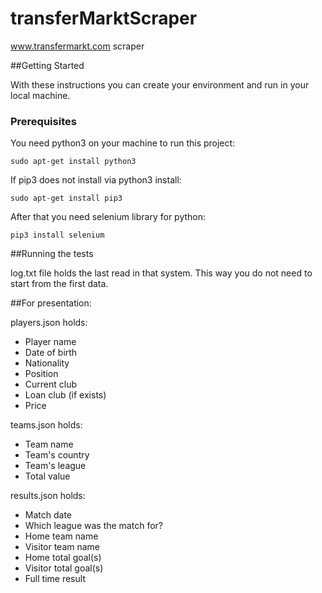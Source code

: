 # transferMarktScraper

www.transfermarkt.com scraper

##Getting Started

With these instructions you can create your environment and run in your local machine.

### Prerequisites

You need python3 on your machine to run this project:

```
sudo apt-get install python3
```

If pip3 does not install via python3 install:

```
sudo apt-get install pip3
``` 

After that you need selenium library for python:

```
pip3 install selenium
```

##Running the tests

log.txt file holds the last read in that system. This way you do not need to start from the first data.

##For presentation: 

players.json holds:

* Player name
* Date of birth
* Nationality
* Position
* Current club
* Loan club (if exists)
* Price

teams.json holds:

* Team name
* Team's country
* Team's league
* Total value

results.json holds:

* Match date
* Which league was the match for?
* Home team name
* Visitor team name
* Home total goal(s)
* Visitor total goal(s)
* Full time result




  
